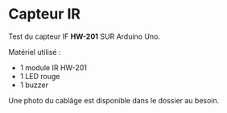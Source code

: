 # Capteur IR

Test du capteur IF **HW-201** SUR Arduino Uno.

Matériel utilisé :
- 1 module IR HW-201
- 1 LED rouge
- 1 buzzer

Une photo du cablâge est disponible dans le dossier au besoin. 
